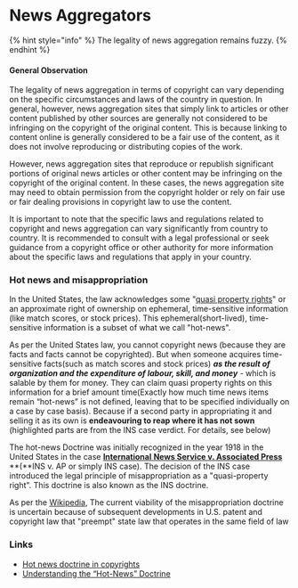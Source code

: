 # News Aggregators

{% hint style="info" %}
The legality of news aggregation remains fuzzy.&#x20;
{% endhint %}

#### General Observation

The legality of news aggregation in terms of copyright can vary depending on the specific circumstances and laws of the country in question. In general, however, news aggregation sites that simply link to articles or other content published by other sources are generally not considered to be infringing on the copyright of the original content. This is because linking to content online is generally considered to be a fair use of the content, as it does not involve reproducing or distributing copies of the work.

However, news aggregation sites that reproduce or republish significant portions of original news articles or other content may be infringing on the copyright of the original content. In these cases, the news aggregation site may need to obtain permission from the copyright holder or rely on fair use or fair dealing provisions in copyright law to use the content.

It is important to note that the specific laws and regulations related to copyright and news aggregation can vary significantly from country to country. It is recommended to consult with a legal professional or seek guidance from a copyright office or other authority for more information about the specific laws and regulations that apply in your country.

### Hot news and misappropriation

In the United States, the law acknowledges some "[quasi property rights](../quasi-property-right.md)" or an approximate right of ownership on ephemeral, time-sensitive information (like match scores, or stock prices). This ephemeral(short-lived), time-sensitive information is a subset of what we call "hot-news".

‌As per the United States law, you cannot copyright news (because they are facts and facts cannot be copyrighted). But when someone acquires time-sensitive facts(such as match scores and stock prices) _**as the result of organization and the expenditure of labour, skill, and money** -_ which is salable by them for money. They can claim quasi property rights on this information for a brief amount time(Exactly how much time news items remain “hot-news” is not defined, leaving that to be specified individually on a case by case basis). Because if a second party in appropriating it and selling it as its own is **endeavouring to reap where it has not sown** (highlighted parts are from the INS case verdict. For details, see below)&#x20;

The hot-news Doctrine was initially recognized in the year 1918 in the United States in the case [**International** **News Service v. Associated Press**](https://en.wikipedia.org/wiki/International\_News\_Service\_v.\_Associated\_Press) **(**INS v. AP or simply INS case). The decision of the INS case introduced the legal principle of misappropriation as a "quasi-property right". This doctrine is also known as the INS doctrine.&#x20;

‌As per the [Wikipedia](https://en.wikipedia.org/wiki/Misappropriation\_doctrine), The current viability of the misappropriation doctrine is uncertain because of subsequent developments in U.S. patent and copyright law that "preempt" state law that operates in the same field of law

### Links

* [Hot news doctrine in copyrights](https://www.lexology.com/library/detail.aspx?g=913d7e2c-6b0c-4b9e-a4a0-af83eae7f4e8)
* [Understanding the “Hot-News” Doctrine](https://blogs.ischool.berkeley.edu/i205s14/2014/04/27/understanding-the-hot-news-doctrine/)

